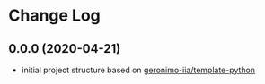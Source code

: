 # Change Log

## 0.0.0 (2020-04-21)

- initial project structure based on [geronimo-iia/template-python](https://github.com/geronimo-iia/template-python)
